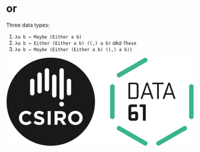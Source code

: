 # or

Three data types:

1. `λa b → Maybe (Either a b)`
2. `λa b → Either (Either a b) ((,) a b)` *aka `These`*
3. `λa b → Maybe (Either (Either a b) ((,) a b))`

![CSIRO's Data61 Logo](https://raw.githubusercontent.com/qfpl/assets/master/data61-transparent-bg.png)
